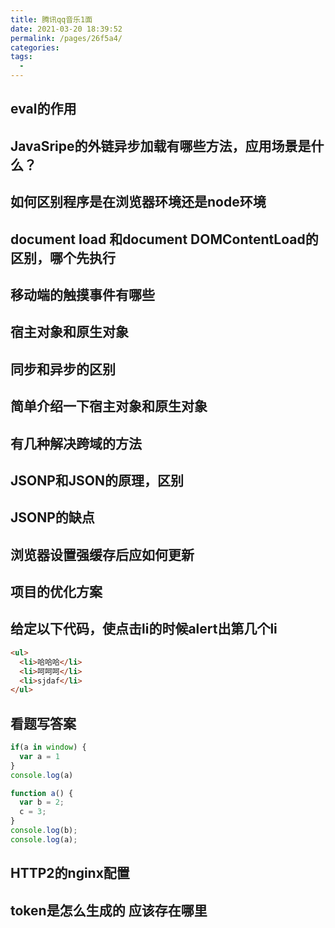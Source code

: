 ```yaml
---
title: 腾讯qq音乐1面
date: 2021-03-20 18:39:52
permalink: /pages/26f5a4/
categories:
tags:
  - 
---
```

## eval的作用

## JavaSripe的外链异步加载有哪些方法，应用场景是什么？

## 如何区别程序是在浏览器环境还是node环境

## document load 和document DOMContentLoad的区别，哪个先执行

## 移动端的触摸事件有哪些

## 宿主对象和原生对象

## 同步和异步的区别

## 简单介绍一下宿主对象和原生对象

## 有几种解决跨域的方法

## JSONP和JSON的原理，区别

## JSONP的缺点

## 浏览器设置强缓存后应如何更新

## 项目的优化方案

## 给定以下代码，使点击li的时候alert出第几个li

```html
<ul>
  <li>哈哈哈</li>
  <li>呵呵呵</li>
  <li>sjdaf</li>
</ul>
```

## 看题写答案

```js
if(a in window) {
  var a = 1
}
console.log(a)
```

```js
function a() {
  var b = 2;
  c = 3;
}
console.log(b);
console.log(a);
```

## HTTP2的nginx配置

## token是怎么生成的 应该存在哪里
